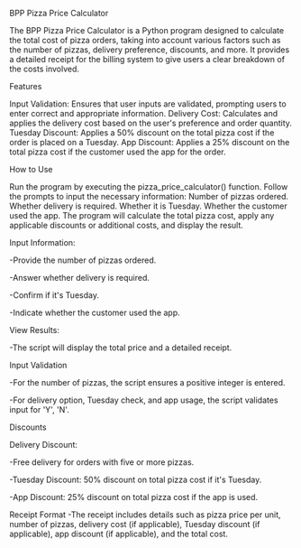 BPP Pizza Price Calculator 

The BPP Pizza Price Calculator is a Python program designed to calculate the total cost of pizza orders, taking into account various factors such as the number of pizzas, delivery preference, discounts, and more. It provides a detailed receipt for the billing system to give users a clear breakdown of the costs involved.


Features

Input Validation: Ensures that user inputs are validated, prompting users to enter correct and appropriate information.
Delivery Cost: Calculates and applies the delivery cost based on the user's preference and order quantity.
Tuesday Discount: Applies a 50% discount on the total pizza cost if the order is placed on a Tuesday.
App Discount: Applies a 25% discount on the total pizza cost if the customer used the app for the order.


How to Use

Run the program by executing the pizza_price_calculator() function.
Follow the prompts to input the necessary information:
Number of pizzas ordered.
Whether delivery is required.
Whether it is Tuesday.
Whether the customer used the app.
The program will calculate the total pizza cost, apply any applicable discounts or additional costs, and display the result.


Input Information:

-Provide the number of pizzas ordered.

-Answer whether delivery is required.

-Confirm if it's Tuesday.

-Indicate whether the customer used the app.


View Results:

-The script will display the total price and a detailed receipt.


Input Validation

-For the number of pizzas, the script ensures a positive integer is entered.

-For delivery option, Tuesday check, and app usage, the script validates input for 'Y', 'N'.


Discounts

Delivery Discount: 

-Free delivery for orders with five or more pizzas.

-Tuesday Discount: 50% discount on total pizza cost if it's Tuesday.

-App Discount: 25% discount on total pizza cost if the app is used.


Receipt Format
-The receipt includes details such as pizza price per unit, number of pizzas, delivery cost (if applicable), Tuesday discount (if applicable), 
app discount (if applicable), and the total cost.
